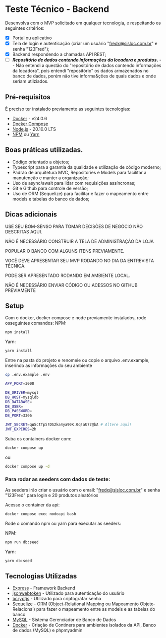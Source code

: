 # Teste Técnico - Backend

Desenvolva com o MVP solicitado em qualquer tecnologia, e respeitando os seguintes critérios:
  - [x] Portal ou aplicativo
  - [x] Tela de login e autenticação (criar um usuário "fredx@sisloc.com.br" e senha "123Fred");
  - [x] Backend respondendo a chamadas API REST; 
  - [ ] ***Repositório de dados contendo informações da locadora e produtos.***
  -- Não entendi a questão do "repositório de dados contendo informa&ccedil;ões da locadora", pois entendi "repositório" os dados armazenados no banco de dados, porém não tive informa&&ccedil;ões de quais dados e onde seriam utilziados.

## Pré-requisitos
É preciso ter instalado previamente as seguintes tecnologias:
- [Docker](https://www.docker.com/) - v24.0.6
- [Docker Compose](https://docs.docker.com/compose/)
- [Node.js](https://nodejs.org) - 20.10.0 LTS
- [NPM](https://www.npmjs.com/) ou [Yarn](https://yarnpkg.com/)

## Boas práticas utilizadas.
- Código orientado a objetos;
- Typescript para a garantia da qualidade e utiliza&ccedil;ão de código moderno;
- Padrão de arquitetura MVC, Repositories e Models para facilitar a manuten&ccedil;ão e manter a organiza&ccedil;ão;
- Uso de async/await para lidar com requisições assíncronas;
- Git e Github para controle de versão;
- Uso de ORM (Sequelize) para facilitar e fazer o mapeamento entre models e tabelas do banco de dados;

## Dicas adicionais
USE SEU BOM-SENSO PARA TOMAR DECISÕES DE NEGÓCIO NÃO DESCRITAS AQUI. 

NÃO É NECESSÁRIO CONSTRUIR A TELA DE ADMINISTRAÇÃO DA LOJA

POPULAR O BANCO COM ALGUNS ITENS PREVIAMENTE. 

VOCÊ DEVE APRESENTAR SEU MVP RODANDO NO DIA DA ENTREVISTA TÉCNICA.

PODE SER APRESENTADO RODANDO EM AMBIENTE LOCAL.

NÃO É NECESSÁRIO ENVIAR CÓDIGO OU ACESSOS NO GITHUB PREVIAMENTE

## Setup
Com o docker, docker compose e node previamente instalados, rode osseguintes comandos:
NPM:
```sh
npm install
```
Yarn:
```sh
yarn install
```
Entre na pasta do projeto e renomeie ou copie o arquivo .env.example, inserindo as informa&ccedil;ões do seu ambiente
```sh
cp .env.example .env
```
```sh
APP_PORT=3000

DB_DRIVER=mysql
DB_HOST=mysqldb
DB_DATABASE=
DB_USER=
DB_PASSWORD=
DB_PORT=3306

JWT_SECRET=qW5ctTp5!DS2ka4ya90K.0q!aU77@bA # Altere aqui!
JWT_EXPIRES=2h
```
Suba os containers docker com:
```sh
docker compose up
```
ou
```sh
docker compose up -d
```

### Para rodar as seeders com dados de teste:
As seeders irão criar o usuário com o email: "fredx@sisloc.com.br"
e senha "123Fred" para login e 20 produtos aleatórios

Acesse o container da api:
```sh
docker compose exec nodeapi bash
```
Rode o comando npm ou yarn para executar as seeders:

NPM:
```sh
npm run db:seed
```
Yarn:
```sh
yarn db:seed
```

## Tecnologias Utilizadas
- [Express](https://expressjs.com/) - Framework Backend
- [jsonwebtoken](https://github.com/auth0/node-jsonwebtoken#readme) - Utilizado para autentica&ccedil;ão do usuário
- [bcryptjs](https://github.com/dcodeIO/bcrypt.js#readme) - Utilizado para criptografar senha
- [Sequelize](https://sequelize.org/) - ORM (Object-Relational Mapping ou Mapeamento Objeto-Relacional) para fazer o mapeamento entre as models e as tabelas do banco
- [MySQL](https://www.mysql.com/) - Sistema Gerenciador de Banco de Dados
- [Docker](https://www.docker.com/) - Cria&ccedil;ão de Continers para ambientes isolados da API, Banco de dados (MySQL) e phpmyadmin

